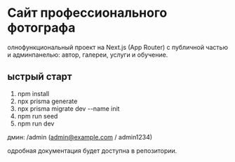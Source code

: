 ﻿# Сайт профессионального фотографа

олнофункциональный проект на Next.js (App Router) с публичной частью и админпанелью: автор, галереи, услуги и обучение.

## ыстрый старт
1. npm install
2. npx prisma generate
3. npx prisma migrate dev --name init
4. npm run seed
5. npm run dev

дмин: /admin (admin@example.com / admin1234)

одробная документация будет доступна в репозитории.
